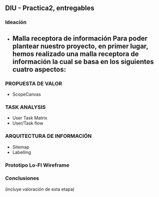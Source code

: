 ## DIU - Practica2, entregables

### Ideación 
* Malla receptora de información 
Para poder plantear nuestro proyecto, en primer lugar, hemos realizado una malla receptora de información la cual se basa en los siguientes cuatro aspectos:
  -


### PROPUESTA DE VALOR
* ScopeCanvas


### TASK ANALYSIS

* User Task Matrix 
* User/Task flow


### ARQUITECTURA DE INFORMACIÓN

* Sitemap 
* Labelling 


### Prototipo Lo-FI Wireframe 


### Conclusiones  
(incluye valoración de esta etapa)
